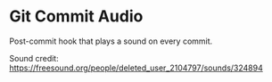 # Git Commit Audio

Post-commit hook that plays a sound on every commit.

Sound credit: https://freesound.org/people/deleted_user_2104797/sounds/324894
